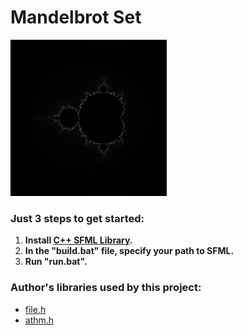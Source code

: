# Mandelbrot Set

<kbd><img src="https://github.com/ZERDICORP/mandelbrot_set/blob/master/screenshots/s1.png?row=true" alt="screenshot" width="250" height="250"></kbd>

### Just 3 steps to get started:
  1) **Install [C++ SFML Library](https://www.sfml-dev.org/download.php).**
  2) **In the "build.bat" file, specify your path to SFML.**
  3) **Run "run.bat".**

### Author's libraries used by this project:
- [file.h](https://github.com/ZERDICORP/file-lib.git)
- [athm.h](https://github.com/ZERDICORP/athm-lib.git)